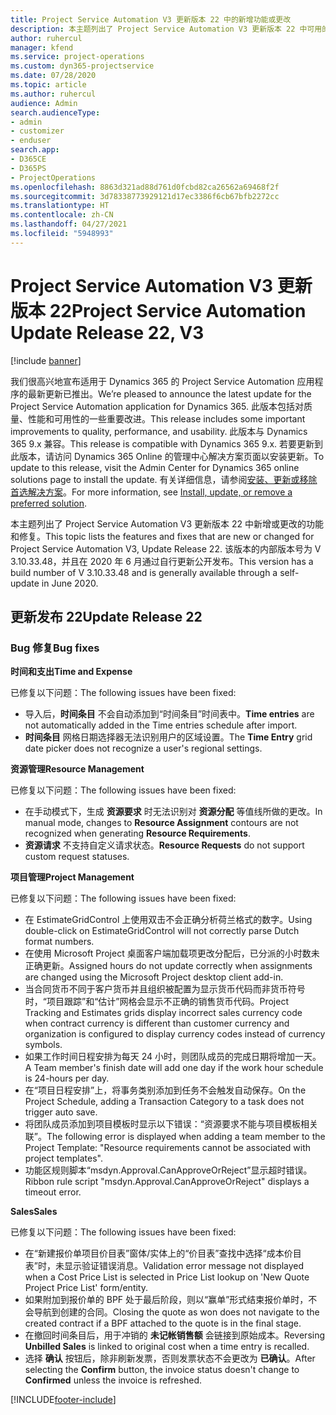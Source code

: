 ```yaml
---
title: Project Service Automation V3 更新版本 22 中的新增功能或更改
description: 本主题列出了 Project Service Automation V3 更新版本 22 中可用的功能和修复。
author: ruhercul
manager: kfend
ms.service: project-operations
ms.custom: dyn365-projectservice
ms.date: 07/28/2020
ms.topic: article
ms.author: ruhercul
audience: Admin
search.audienceType:
- admin
- customizer
- enduser
search.app:
- D365CE
- D365PS
- ProjectOperations
ms.openlocfilehash: 8863d321ad88d761d0fcbd82ca26562a69468f2f
ms.sourcegitcommit: 3d78338773929121d17ec3386f6cb67bfb2272cc
ms.translationtype: HT
ms.contentlocale: zh-CN
ms.lasthandoff: 04/27/2021
ms.locfileid: "5948993"
---
```

# <a name="project-service-automation-update-release-22-v3"></a><span data-ttu-id="48353-103">Project Service Automation V3 更新版本 22</span><span class="sxs-lookup"><span data-stu-id="48353-103">Project Service Automation Update Release 22, V3</span></span>

[!include [banner](../includes/psa-now-project-operations.md)]

<span data-ttu-id="48353-104">我们很高兴地宣布适用于 Dynamics 365 的 Project Service Automation 应用程序的最新更新已推出。</span><span class="sxs-lookup"><span data-stu-id="48353-104">We’re pleased to announce the latest update for the Project Service Automation application for Dynamics 365.</span></span> <span data-ttu-id="48353-105">此版本包括对质量、性能和可用性的一些重要改进。</span><span class="sxs-lookup"><span data-stu-id="48353-105">This release includes some important improvements to quality, performance, and usability.</span></span> <span data-ttu-id="48353-106">此版本与 Dynamics 365 9.x 兼容。</span><span class="sxs-lookup"><span data-stu-id="48353-106">This release is compatible with Dynamics 365 9.x.</span></span> <span data-ttu-id="48353-107">若要更新到此版本，请访问 Dynamics 365 Online 的管理中心解决方案页面以安装更新。</span><span class="sxs-lookup"><span data-stu-id="48353-107">To update to this release, visit the Admin Center for Dynamics 365 online solutions page to install the update.</span></span> <span data-ttu-id="48353-108">有关详细信息，请参阅[安装、更新或移除首选解决方案](/power-platform/admin/install-remove-preferred-solution)。</span><span class="sxs-lookup"><span data-stu-id="48353-108">For more information, see [Install, update, or remove a preferred solution](/power-platform/admin/install-remove-preferred-solution).</span></span>

<span data-ttu-id="48353-109">本主题列出了 Project Service Automation V3 更新版本 22 中新增或更改的功能和修复。</span><span class="sxs-lookup"><span data-stu-id="48353-109">This topic lists the features and fixes that are new or changed for Project Service Automation V3, Update Release 22.</span></span> <span data-ttu-id="48353-110">该版本的内部版本号为 V 3.10.33.48，并且在 2020 年 6 月通过自行更新公开发布。</span><span class="sxs-lookup"><span data-stu-id="48353-110">This version has a build number of V 3.10.33.48 and is generally available through a self-update in June 2020.</span></span>

## <a name="update-release-22"></a><span data-ttu-id="48353-111">更新发布 22</span><span class="sxs-lookup"><span data-stu-id="48353-111">Update Release 22</span></span>

### <a name="bug-fixes"></a><span data-ttu-id="48353-112">Bug 修复</span><span class="sxs-lookup"><span data-stu-id="48353-112">Bug fixes</span></span>



<span data-ttu-id="48353-113">**时间和支出**</span><span class="sxs-lookup"><span data-stu-id="48353-113">**Time and Expense**</span></span>

<span data-ttu-id="48353-114">已修复以下问题：</span><span class="sxs-lookup"><span data-stu-id="48353-114">The following issues have been fixed:</span></span>

- <span data-ttu-id="48353-115">导入后，**时间条目** 不会自动添加到“时间条目”时间表中。</span><span class="sxs-lookup"><span data-stu-id="48353-115">**Time entries** are not automatically added in the Time entries schedule after import.</span></span>
- <span data-ttu-id="48353-116">**时间条目** 网格日期选择器无法识别用户的区域设置。</span><span class="sxs-lookup"><span data-stu-id="48353-116">The **Time Entry** grid date picker does not recognize a user's regional settings.</span></span>

<span data-ttu-id="48353-117">**资源管理**</span><span class="sxs-lookup"><span data-stu-id="48353-117">**Resource Management**</span></span>

<span data-ttu-id="48353-118">已修复以下问题：</span><span class="sxs-lookup"><span data-stu-id="48353-118">The following issues have been fixed:</span></span>

- <span data-ttu-id="48353-119">在手动模式下，生成 **资源要求** 时无法识别对 **资源分配** 等值线所做的更改。</span><span class="sxs-lookup"><span data-stu-id="48353-119">In manual mode, changes to **Resource Assignment** contours are not recognized when generating **Resource Requirements**.</span></span>
- <span data-ttu-id="48353-120">**资源请求** 不支持自定义请求状态。</span><span class="sxs-lookup"><span data-stu-id="48353-120">**Resource Requests** do not support custom request statuses.</span></span>

<span data-ttu-id="48353-121">**项目管理**</span><span class="sxs-lookup"><span data-stu-id="48353-121">**Project Management**</span></span>

<span data-ttu-id="48353-122">已修复以下问题：</span><span class="sxs-lookup"><span data-stu-id="48353-122">The following issues have been fixed:</span></span>

- <span data-ttu-id="48353-123">在 EstimateGridControl 上使用双击不会正确分析荷兰格式的数字。</span><span class="sxs-lookup"><span data-stu-id="48353-123">Using double-click on EstimateGridControl will not correctly parse Dutch format numbers.</span></span>
- <span data-ttu-id="48353-124">在使用 Microsoft Project 桌面客户端加载项更改分配后，已分派的小时数未正确更新。</span><span class="sxs-lookup"><span data-stu-id="48353-124">Assigned hours do not update correctly when assignments are changed using the Microsoft Project desktop client add-in.</span></span>
- <span data-ttu-id="48353-125">当合同货币不同于客户货币并且组织被配置为显示货币代码而非货币符号时，“项目跟踪”和“估计”网格会显示不正确的销售货币代码。</span><span class="sxs-lookup"><span data-stu-id="48353-125">Project Tracking and Estimates grids display incorrect sales currency code when contract currency is different than customer currency and organization is configured to display currency codes instead of currency symbols.</span></span>
- <span data-ttu-id="48353-126">如果工作时间日程安排为每天 24 小时，则团队成员的完成日期将增加一天。</span><span class="sxs-lookup"><span data-stu-id="48353-126">A Team member's finish date will add one day if the work hour schedule is 24-hours per day.</span></span>
- <span data-ttu-id="48353-127">在“项目日程安排”上，将事务类别添加到任务不会触发自动保存。</span><span class="sxs-lookup"><span data-stu-id="48353-127">On the Project Schedule, adding a Transaction Category to a task does not trigger auto save.</span></span>
- <span data-ttu-id="48353-128">将团队成员添加到项目模板时显示以下错误：“资源要求不能与项目模板相关联”。</span><span class="sxs-lookup"><span data-stu-id="48353-128">The following error is displayed when adding a team member to the Project Template: "Resource requirements cannot be associated with project templates".</span></span> 
- <span data-ttu-id="48353-129">功能区规则脚本“msdyn.Approval.CanApproveOrReject”显示超时错误。</span><span class="sxs-lookup"><span data-stu-id="48353-129">Ribbon rule script "msdyn.Approval.CanApproveOrReject" displays a timeout error.</span></span>

<span data-ttu-id="48353-130">**Sales**</span><span class="sxs-lookup"><span data-stu-id="48353-130">**Sales**</span></span>

<span data-ttu-id="48353-131">已修复以下问题：</span><span class="sxs-lookup"><span data-stu-id="48353-131">The following issues have been fixed:</span></span>

- <span data-ttu-id="48353-132">在“新建报价单项目价目表”窗体/实体上的“价目表”查找中选择“成本价目表”时，未显示验证错误消息。</span><span class="sxs-lookup"><span data-stu-id="48353-132">Validation error message not displayed when a Cost Price List is selected in Price List lookup on 'New Quote Project Price List' form/entity.</span></span>
- <span data-ttu-id="48353-133">如果附加到报价单的 BPF 处于最后阶段，则以“赢单”形式结束报价单时，不会导航到创建的合同。</span><span class="sxs-lookup"><span data-stu-id="48353-133">Closing the quote as won does not navigate to the created contract if a BPF attached to the quote is in the final stage.</span></span>
- <span data-ttu-id="48353-134">在撤回时间条目后，用于冲销的 **未记帐销售额** 会链接到原始成本。</span><span class="sxs-lookup"><span data-stu-id="48353-134">Reversing **Unbilled Sales** is linked to original cost when a time entry is recalled.</span></span>
- <span data-ttu-id="48353-135">选择 **确认** 按钮后，除非刷新发票，否则发票状态不会更改为 **已确认**。</span><span class="sxs-lookup"><span data-stu-id="48353-135">After selecting the **Confirm** button, the invoice status doesn't change to **Confirmed** unless the invoice is refreshed.</span></span>


[!INCLUDE[footer-include](../includes/footer-banner.md)]